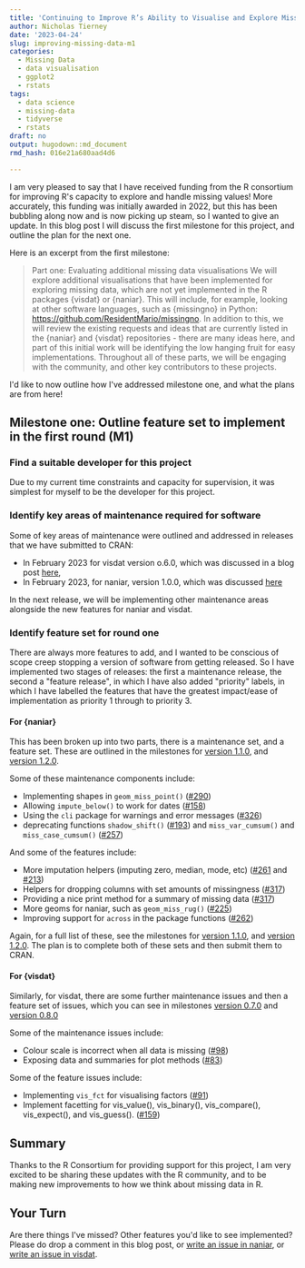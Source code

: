 ```yaml
---
title: 'Continuing to Improve R’s Ability to Visualise and Explore Missing Values: Milestone 1'
author: Nicholas Tierney
date: '2023-04-24'
slug: improving-missing-data-m1
categories:
  - Missing Data
  - data visualisation
  - ggplot2
  - rstats
tags:
  - data science
  - missing-data
  - tidyverse
  - rstats
draft: no
output: hugodown::md_document
rmd_hash: 016e21a680aad4d6

---
```


I am very pleased to say that I have received funding from the R consortium for improving R's capacity to explore and handle missing values! More accurately, this funding was initially awarded in 2022, but this has been bubbling along now and is now picking up steam, so I wanted to give an update. In this blog post I will discuss the first milestone for this project, and outline the plan for the next one.

Here is an excerpt from the first milestone:

> Part one: Evaluating additional missing data visualisations We will explore additional visualisations that have been implemented for exploring missing data, which are not yet implemented in the R packages {visdat} or {naniar}. This will include, for example, looking at other software languages, such as {missingno} in Python: <https://github.com/ResidentMario/missingno>. In addition to this, we will review the existing requests and ideas that are currently listed in the {naniar} and {visdat} repositories - there are many ideas here, and part of this initial work will be identifying the low hanging fruit for easy implementations. Throughout all of these parts, we will be engaging with the community, and other key contributors to these projects.

I'd like to now outline how I've addressed milestone one, and what the plans are from here!

## Milestone one: Outline feature set to implement in the first round (M1)

### Find a suitable developer for this project

Due to my current time constraints and capacity for supervision, it was simplest for myself to be the developer for this project.

### Identify key areas of maintenance required for software

Some of key areas of maintenance were outlined and addressed in releases that we have submitted to CRAN:

-   In February 2023 for visdat version o.6.0, which was discussed in a blog post [here](https://www.njtierney.com/post/2023/02/02/visdat-060/),
-   In February 2023, for naniar, version 1.0.0, which was discussed [here](https://www.njtierney.com/post/2023/02/07/naniar-version-1/)

In the next release, we will be implementing other maintenance areas alongside the new features for naniar and visdat.

### Identify feature set for round one

There are always more features to add, and I wanted to be conscious of scope creep stopping a version of software from getting released. So I have implemented two stages of releases: the first a maintenance release, the second a "feature release", in which I have also added "priority" labels, in which I have labelled the features that have the greatest impact/ease of implementation as priority 1 through to priority 3.

#### For {naniar}

This has been broken up into two parts, there is a maintenance set, and a feature set. These are outlined in the milestones for [version 1.1.0](https://github.com/njtierney/naniar/milestone/6), and [version 1.2.0](https://github.com/njtierney/naniar/milestone/7).

Some of these maintenance components include:

-   Implementing shapes in `geom_miss_point()` ([#290](https://github.com/njtierney/naniar/issues/290))
-   Allowing `impute_below()` to work for dates ([#158](https://github.com/njtierney/naniar/issues/158))
-   Using the `cli` package for warnings and error messages ([#326](https://github.com/njtierney/naniar/issues/326))
-   deprecating functions `shadow_shift()` ([#193](https://github.com/njtierney/naniar/issues/193)) and `miss_var_cumsum()` and `miss_case_cumsum()` ([#257](https://github.com/njtierney/naniar/issues/257))

And some of the features include:

-   More imputation helpers (imputing zero, median, mode, etc) ([#261](https://github.com/njtierney/naniar/issues/261) and [#213](https://github.com/njtierney/naniar/issues/213))
-   Helpers for dropping columns with set amounts of missingness ([#317](https://github.com/njtierney/naniar/issues/317))
-   Providing a nice print method for a summary of missing data ([#317](https://github.com/njtierney/naniar/issues/317))
-   More geoms for naniar, such as `geom_miss_rug()` ([#225](https://github.com/njtierney/naniar/issues/225))
-   Improving support for `across` in the package functions ([#262](https://github.com/njtierney/naniar/issues/262))

Again, for a full list of these, see the milestones for [version 1.1.0](https://github.com/njtierney/naniar/milestone/6), and [version 1.2.0](https://github.com/njtierney/naniar/milestone/7). The plan is to complete both of these sets and then submit them to CRAN.

#### For {visdat}

Similarly, for visdat, there are some further maintenance issues and then a feature set of issues, which you can see in milestones [version 0.7.0](https://github.com/ropensci/visdat/milestone/3) and [version 0.8.0](https://github.com/ropensci/visdat/milestone/5)

Some of the maintenance issues include:

-   Colour scale is incorrect when all data is missing ([#98](https://github.com/ropensci/visdat/issues/98))
-   Exposing data and summaries for plot methods ([#83](https://github.com/ropensci/visdat/issues/83))

Some of the feature issues include:

-   Implementing `vis_fct` for visualising factors ([#91](https://github.com/ropensci/visdat/issues/91))
-   Implement facetting for vis_value(), vis_binary(), vis_compare(), vis_expect(), and vis_guess(). ([#159](https://github.com/ropensci/visdat/issues/159))

## Summary

Thanks to the R Consortium for providing support for this project, I am very excited to be sharing these updates with the R community, and to be making new improvements to how we think about missing data in R.

## Your Turn

Are there things I've missed? Other features you'd like to see implemented? Please do drop a comment in this blog post, or [write an issue in naniar](https://github.com/njtierney/naniar/issues/new), or [write an issue in visdat](https://github.com/ropensci/visdat/issues/new).

